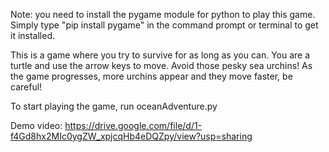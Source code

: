 Note: you need to install the pygame module for python to play this game. Simply type "pip install pygame" in the command prompt or terminal to get it installed.

This is a game where you try to survive for as long as you can. You are a turtle and use the arrow keys to move. Avoid those pesky sea urchins! As the game progresses, more urchins appear and they move faster, be careful!

To start playing the game, run oceanAdventure.py

Demo video: https://drive.google.com/file/d/1-f4Gd8hx2MIc0ygZW_xpjcqHb4eDQZpy/view?usp=sharing
